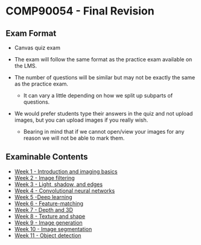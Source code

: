# COMP90054 - Final Revision



## Exam Format

* Canvas quiz exam
* The exam will follow the same format as the practice exam available on the LMS.
* The number of questions will be similar but may not be exactly the same as the practice exam.
  * It can vary a little depending on how we split up subparts of questions.

* We would prefer students type their answers in the quiz and not upload images, but you can upload images if you really wish.
  * Bearing in mind that if we cannot open/view your images for any reason we will not be able to mark them.




## Examinable Contents

* [Week 1 - Introduction and imaging basics](Modules/M1.md)
* [Week 2 - Image filtering](Modules/M2.md)
* [Week 3 - Light, shadow, and edges](Modules/M3.md)
* [Week 4 - Convolutional neural networks](Modules/M4.md)
* [Week 5 -Deep learning](Modules/M5.md)
* [Week 6 - Feature-matching](Modules/M6.md)
* [Week 7 - Depth and 3D](Modules/M7.md)
* [Week 8 - Texture and shape](Modules/M8.md)
* [Week 9 - Image generation](Modules/M9.md)
* [Week 10 - Image segmentation](Modules/M10.md)
* [Week 11 - Object detection](Modules/M11.md)



